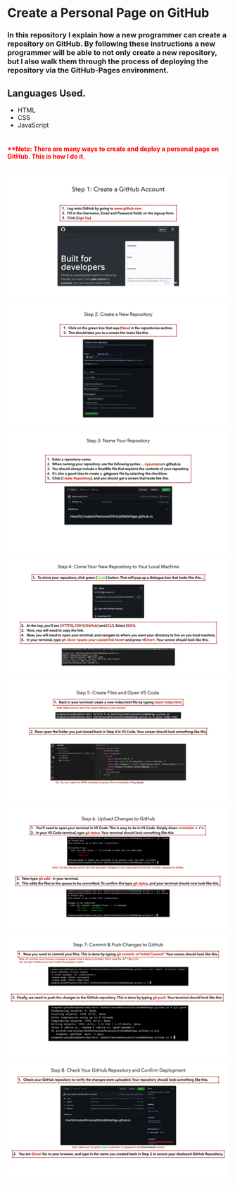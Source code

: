 # Create a Personal Page on GitHub

### In this repository I explain how a new programmer can create a repository on GitHub. By following these instructions a new programmer will be able to not only create a new repository, but I also walk them through the process of deploying the repository via the GitHub-Pages environment.

## Languages Used.

- HTML
- CSS
- JavaScript
  <br><br>

#### <span style="color:red">\*\*Note: There are many ways to create and deploy a personal page on GitHub. This is how I do it.</span><br><br>

![Slide 1](./images/Slide1.png)
![Slide 2](./images/Slide2.png)
![Slide 3](./images/Slide3.png)
![Slide 4](./images/Slide4.png)
![Slide 5](./images/Slide5.png)
![Slide 6](./images/Slide6.png)
![Slide 7](./images/Slide7.png)
![Slide 8](./images/Slide8.png)
